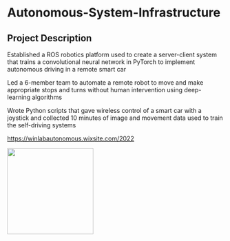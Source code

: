 # Autonomous-System-Infrastructure

## Project Description
Established a ROS robotics platform used to create a server-client system that trains a convolutional neural network in PyTorch to implement autonomous driving in a remote smart car

Led a 6-member team to automate a remote robot to move and make appropriate stops and turns without human intervention using deep-learning algorithms

Wrote Python scripts that gave wireless control of a smart car with a joystick and collected 10 minutes of image and movement data used to train the self-driving systems

https://winlabautonomous.wixsite.com/2022

<img src="https://static.wixstatic.com/media/ece539_f418c841d97e42c68ab58697a0cf0c32~mv2.png/v1/fill/w_814,h_682,al_c,q_90,enc_auto/winlab%20poster.png" height="200" width="200">
